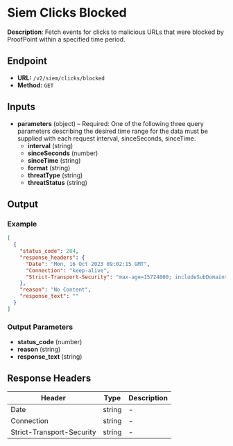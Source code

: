 # Siem Clicks Blocked

**Description**: Fetch events for clicks to malicious URLs that were blocked by ProofPoint within a specified time period.

## Endpoint

- **URL:** `/v2/siem/clicks/blocked`
- **Method:** `GET`
## Inputs

- **parameters** (object) – Required: One of the following three query parameters describing the desired time range for the data must be supplied with each request interval, sinceSeconds, sinceTime.
  - **interval** (string)
  - **sinceSeconds** (number)
  - **sinceTime** (string)
  - **format** (string)
  - **threatType** (string)
  - **threatStatus** (string)
## Output

### Example

```json
[
  {
    "status_code": 204,
    "response_headers": {
      "Date": "Mon, 16 Oct 2023 09:02:15 GMT",
      "Connection": "keep-alive",
      "Strict-Transport-Security": "max-age=15724800; includeSubDomains"
    },
    "reason": "No Content",
    "response_text": ""
  }
]
```
### Output Parameters

- **status_code** (number)
- **reason** (string)
- **response_text** (string)
## Response Headers

| Header | Type | Description |
|--------|------|-------------|
| Date | string | - |
| Connection | string | - |
| Strict-Transport-Security | string | - |